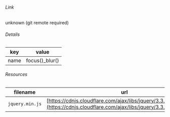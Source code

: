 <!--
https://pypi.org/project/jsfiddle-readme/
-->


###### Link
unknown (git remote required)

###### Details
key|value
-|-
name|focus()_blur()

###### Resources
filename|url
-|-
`jquery.min.js`|[https://cdnjs.cloudflare.com/ajax/libs/jquery/3.3.1/jquery.min.js](https://cdnjs.cloudflare.com/ajax/libs/jquery/3.3.1/jquery.min.js)